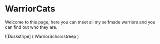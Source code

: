 # WarriorCats

Welcome to this page, here you can meet all my selfmade warriors and you can find out who they are.

![Duskstripe] ( WarriorSchorsstreep )
